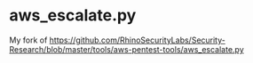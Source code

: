 # aws_escalate.py
My fork of https://github.com/RhinoSecurityLabs/Security-Research/blob/master/tools/aws-pentest-tools/aws_escalate.py
